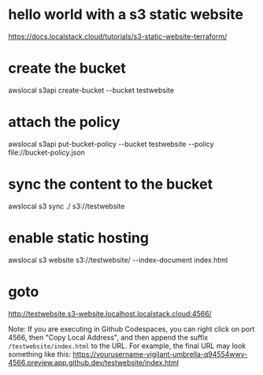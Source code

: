 # hello world with a s3 static website

https://docs.localstack.cloud/tutorials/s3-static-website-terraform/

# create the bucket
awslocal s3api create-bucket --bucket testwebsite

# attach the policy
awslocal s3api put-bucket-policy --bucket testwebsite --policy file://bucket-policy.json

# sync the content to the bucket
awslocal s3 sync ./ s3://testwebsite

# enable static hosting
awslocal s3 website s3://testwebsite/ --index-document index.html

# goto
http://testwebsite.s3-website.localhost.localstack.cloud:4566/

Note: If you are executing in Github Codespaces, you can right click on port 4566, then "Copy Local Address", and then append the suffix `/testwebsite/index.html` to the URL. For example, the final URL may look something like this:
https://yourusername-vigilant-umbrella-q94554wwv-4566.preview.app.github.dev/testwebsite/index.html
